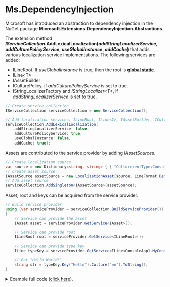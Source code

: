 # Ms.DependencyInjection
Microsoft has introduced an abstraction to dependency injection in the NuGet package **Microsoft.Extensions.DependencyInjection.Abstractions**.

The extension method **<i>IServiceCollection</i>.AddLexicalLocalization(*addStringLocalizerService*, *addCulturePolicyService*, *useGlobalInstance*, *addCache*)** 
that adds various localization service implementations. The following services are added:
* ILineRoot. If *useGlobalInstance* is true, then the root is **[global static](../ILineRoot#global-static-root)**.
* ILine&lt;T&gt;
* IAssetBuilder
* ICulturePolicy, if *addCulturePolicyService* is set to true.
* IStringLocalizerFactory and *IStringLocalizer&lt;T&gt;*, if *addStringLocalizerService* is set to true.


```csharp
// Create service collection
IServiceCollection serviceCollection = new ServiceCollection();

// Add localization services: ILineRoot, ILine<T>, IAssetBuilder, ICulturePolicy
serviceCollection.AddLexicalLocalization(
    addStringLocalizerService: false,
    addCulturePolicyService: true,
    useGlobalInstance: false,
    addCache: true);
```

Assets are contributed to the service provider by adding *IAssetSource*s.

```csharp
// Create localization source
var source = new Dictionary<string, string> { { "Culture:en:Type:ConsoleApp1.MyController:Key:Hello", "Hello World!" } };
// Create asset source
IAssetSource assetSource = new LocalizationAsset(source, LineFormat.Default).ToSource();
// Add asset source
serviceCollection.AddSingleton<IAssetSource>(assetSource);
```

Asset, root and keys can be acquired from the service provider.

```csharp
// Build service provider
using (var serviceProvider = serviceCollection.BuildServiceProvider())
{
    // Service can provide the asset
    IAsset asset = serviceProvider.GetService<IAsset>();

    // Service can provide root
    ILineRoot root = serviceProvider.GetService<ILineRoot>();

    // Service can provide type key
    ILine typeKey = serviceProvider.GetService<ILine<ConsoleApp1.MyController>>();

    // Get "Hello World!"
    string str = typeKey.Key("Hello").Culture("en").ToString();
}
```

<details><summary>Example full code (<u>click here</u>).</summary>
```csharp
using Lexical.Localization;
using Microsoft.Extensions.DependencyInjection;
using System.Collections.Generic;

namespace docs
{
    public class Ms_DependencyInjection_Example1
    {
        public static void Main(string[] args)
        {
            // Create service collection
            IServiceCollection serviceCollection = new ServiceCollection();

            // Add localization services: ILineRoot, ILine<T>, IAssetBuilder, ICulturePolicy
            serviceCollection.AddLexicalLocalization(
                addStringLocalizerService: false,
                addCulturePolicyService: true,
                useGlobalInstance: false,
                addCache: true);

            // Create localization source
            var source = new Dictionary<string, string> { { "Culture:en:Type:ConsoleApp1.MyController:Key:Hello", "Hello World!" } };
            // Create asset source
            IAssetSource assetSource = new LocalizationAsset(source, LineFormat.Default).ToSource();
            // Add asset source
            serviceCollection.AddSingleton<IAssetSource>(assetSource);

            // Build service provider
            using (var serviceProvider = serviceCollection.BuildServiceProvider())
            {
                // Service can provide the asset
                IAsset asset = serviceProvider.GetService<IAsset>();

                // Service can provide root
                ILineRoot root = serviceProvider.GetService<ILineRoot>();

                // Service can provide type key
                ILine typeKey = serviceProvider.GetService<ILine<ConsoleApp1.MyController>>();

                // Get "Hello World!"
                string str = typeKey.Key("Hello").Culture("en").ToString();
            }
        }
    }

}

```</details>

# String localizer
When the argument *addStringLocalizerService* is set to true, then the extension method adds implementations to  
services *IStringLocalizer&lt;T&gt;* and *IStringLocalizerFactory*.
# [Snippet](#tab/snippet-2)

```csharp
// Create service collection
IServiceCollection serviceCollection = new ServiceCollection();

// Add localization services: ILineRoot, ILine<T>, IAssetBuilder, ICulturePolicy
//                            IStringLocalizer<T>, IStringLocalizerFactory
serviceCollection.AddLexicalLocalization(
    addStringLocalizerService: true,     // <- string localizer
    addCulturePolicyService: true,
    useGlobalInstance: false,
    addCache: true);

// Create localization source
var source = new Dictionary<string, string> {
    { "Culture:en:Type:ConsoleApp1.MyController:Key:Hello", "Hello World!" }
};
// Create asset source
IAssetSource assetSource = new LocalizationAsset(source, LineFormat.Default).ToSource();
// Add asset source
serviceCollection.AddSingleton<IAssetSource>(assetSource);

// Build service provider
using (var serviceProvider = serviceCollection.BuildServiceProvider())
{
    // Get string localizer for class "ConsoleApp1.MyController".
    IStringLocalizer stringLocalizer 
        = serviceProvider.GetService<IStringLocalizer<ConsoleApp1.MyController>>();

    // Narrow scope down to "en" culture
    IStringLocalizer stringLocalizerScoped = stringLocalizer.WithCulture(CultureInfo.GetCultureInfo("en"));

    // Get "Hello World!"
    string str = stringLocalizerScoped.GetString("Hello");
}
```
# [Full Code](#tab/full-2)

```csharp
using Lexical.Localization;
using Microsoft.Extensions.DependencyInjection;
using Microsoft.Extensions.Localization;
using System.Collections.Generic;
using System.Globalization;

namespace docs
{
    public class Ms_DependencyInjection_Example2
    {
        public static void Main(string[] args)
        {
            #region Snippet
            // Create service collection
            IServiceCollection serviceCollection = new ServiceCollection();

            // Add localization services: ILineRoot, ILine<T>, IAssetBuilder, ICulturePolicy
            //                            IStringLocalizer<T>, IStringLocalizerFactory
            serviceCollection.AddLexicalLocalization(
                addStringLocalizerService: true,     // <- string localizer
                addCulturePolicyService: true,
                useGlobalInstance: false,
                addCache: true);

            // Create localization source
            var source = new Dictionary<string, string> {
                { "Culture:en:Type:ConsoleApp1.MyController:Key:Hello", "Hello World!" }
            };
            // Create asset source
            IAssetSource assetSource = new LocalizationAsset(source, LineFormat.Default).ToSource();
            // Add asset source
            serviceCollection.AddSingleton<IAssetSource>(assetSource);

            // Build service provider
            using (var serviceProvider = serviceCollection.BuildServiceProvider())
            {
                // Get string localizer for class "ConsoleApp1.MyController".
                IStringLocalizer stringLocalizer 
                    = serviceProvider.GetService<IStringLocalizer<ConsoleApp1.MyController>>();

                // Narrow scope down to "en" culture
                IStringLocalizer stringLocalizerScoped = stringLocalizer.WithCulture(CultureInfo.GetCultureInfo("en"));

                // Get "Hello World!"
                string str = stringLocalizerScoped.GetString("Hello");
            }
            #endregion Snippet
        }
    }

}

```
***

# Links
* [Microsoft.Extensions.DependencyInjection.Abstractions](https://github.com/aspnet/Extensions/tree/master/src/DependencyInjection/DI.Abstractions/src) ([NuGet](https://www.nuget.org/packages/Microsoft.Extensions.DependencyInjection.Abstractions/))
 * [IServiceCollection](https://github.com/aspnet/Extensions/blob/master/src/DependencyInjection/DI.Abstractions/src/IServiceCollection.cs)
* [Microsoft.Extensions.DependencyInjection](https://github.com/aspnet/Extensions/tree/master/src/DependencyInjection/DI/src) ([NuGet](https://www.nuget.org/packages/Microsoft.Extensions.DependencyInjection/))
* [Lexical.Localization](https://github.com/tagcode/Lexical.Localization/tree/master/Lexical.Localization) ([NuGet](https://www.nuget.org/packages/Lexical.Localization/))
 * [DependencyInjection](https://github.com/tagcode/Lexical.Localization/blob/master/Lexical.Localization/Ms.Extensions/DependencyInjection.cs)

